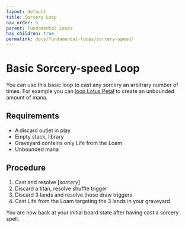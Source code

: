 ```yaml
---
layout: default
title: Sorcery Loop
nav_order: 5
parent: Fundamental Loops
has_children: true
permalink: docs/fundamental-loops/sorcery-speed/
---
```


# Basic Sorcery-speed Loop

You can use this basic loop to cast any sorcery an arbitrary number of times. For example you can [loop Lotus Petal](../basic-loops/lotus-petal.md) to create an unbounded amount of mana.

## Requirements

* A discard outlet in play
* Empty stack, library
* Graveyard contains only Life from the Loam
* Unbounded mana

## Procedure

1. Cast and resolve [*sorcery*]
1. Discard a titan, resolve shuffle trigger
1. Discard 3 lands and resolve those draw triggers
1. Cast Life from the Loam targeting the 3 lands in your graveyard

You are now back at your initial board state after having cast a sorcery spell.
